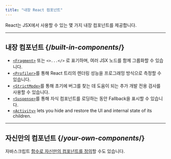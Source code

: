 ```yaml
---
title: "내장 React 컴포넌트"
---
```


<Intro>

React는 JSX에서 사용할 수 있는 몇 가지 내장 컴포넌트를 제공합니다.

</Intro>

---

## 내장 컴포넌트 {/*built-in-components*/}

* [`<Fragment>`](/reference/react/Fragment) 또는 `<>...</>` 로 표기하며, 여러 JSX 노드를 함께 그룹화할 수 있습니다.
* [`<Profiler>`](/reference/react/Profiler)를 통해 React 트리의 렌더링 성능을 프로그래밍 방식으로 측정할 수 있습니다.
* [`<StrictMode>`](/reference/react/StrictMode)를 통해 초기에 버그를 찾는 데 도움이 되는 추가 개발 전용 검사를 사용할 수 있습니다.
* [`<Suspense>`](/reference/react/Suspense)를 통해 자식 컴포넌트를 로딩하는 동안 Fallback을 표시할 수 있습니다.
* [`<Activity>`](/reference/react/Activity) lets you hide and restore the UI and internal state of its children.

---

## 자신만의 컴포넌트 {/*your-own-components*/}

자바스크립트 [함수로 자신만의 컴포넌트를 정의](/learn/your-first-component)할 수도 있습니다.
